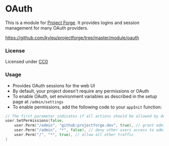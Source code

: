 <!--- Content managed by Project Forge, see [projectforge.md] for details. -->
# OAuth

This is a module for [Project Forge](https://projectforge.dev). It provides logins and session management for many OAuth providers.

https://github.com/kyleu/projectforge/tree/master/module/oauth

### License

Licensed under [CC0](https://creativecommons.org/publicdomain/zero/1.0)

### Usage

- Provides OAuth sessions for the web UI
- By default, your project doesn't require any permissions or OAuth
- To enable OAuth, set environment variables as described in the setup page at `/admin/settings`
- To enable permissions, add the following code to your `appInit` function:

```go
// The first parameter indicates if all actions should be allowed by default
user.SetPermissions(false,
    user.Perm("/admin", "github:projectforge.dev", true), // grant admin access to users signed into GitHub with an email domain ending in projectforge.dev
    user.Perm("/admin", "*", false), // deny other users access to admin
    user.Perm("/", "*", true), // allow all other traffic
)
```
